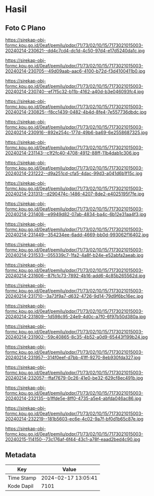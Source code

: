 # Hasil

## Foto C Plano

https://sirekap-obj-formc.kpu.go.id/0eaf/pemilu/pdpr/71/73/02/10/15/7173021015003-20240214-230621--dd4c7cd4-dc1d-4c50-97d4-e17d5240da1c.jpg

https://sirekap-obj-formc.kpu.go.id/0eaf/pemilu/pdpr/71/73/02/10/15/7173021015003-20240214-230705--49d09aab-aac6-4100-b72d-f3d4100411b0.jpg

https://sirekap-obj-formc.kpu.go.id/0eaf/pemilu/pdpr/71/73/02/10/15/7173021015003-20240214-230740--ef7f5c32-b11b-4162-a40d-b3e046093fc4.jpg

https://sirekap-obj-formc.kpu.go.id/0eaf/pemilu/pdpr/71/73/02/10/15/7173021015003-20240214-230825--f8cc1439-0482-4b4d-8fe4-7e557736dbdc.jpg

https://sirekap-obj-formc.kpu.go.id/0eaf/pemilu/pdpr/71/73/02/10/15/7173021015003-20240214-230916--892e254c-177d-49b6-ba69-6e2558687325.jpg

https://sirekap-obj-formc.kpu.go.id/0eaf/pemilu/pdpr/71/73/02/10/15/7173021015003-20240214-231143--c1f2fc40-4708-4912-88ff-11b4dab1c306.jpg

https://sirekap-obj-formc.kpu.go.id/0eaf/pemilu/pdpr/71/73/02/10/15/7173021015003-20240214-231222--d9a251cd-cfa5-4dac-99d3-a041d6b1f15c.jpg

https://sirekap-obj-formc.kpu.go.id/0eaf/pemilu/pdpr/71/73/02/10/15/7173021015003-20240214-231313--d290474c-1486-4207-8de2-e4025195f7fe.jpg

https://sirekap-obj-formc.kpu.go.id/0eaf/pemilu/pdpr/71/73/02/10/15/7173021015003-20240214-231408--e9949d82-07ab-4834-ba4c-6b12e31aa4f3.jpg

https://sirekap-obj-formc.kpu.go.id/0eaf/pemilu/pdpr/71/73/02/10/15/7173021015003-20240214-231449--354234ee-6add-4669-bb0d-993062f16402.jpg

https://sirekap-obj-formc.kpu.go.id/0eaf/pemilu/pdpr/71/73/02/10/15/7173021015003-20240214-231533--055339c7-1fa2-4a8f-b24e-e52abfa2aeab.jpg

https://sirekap-obj-formc.kpu.go.id/0eaf/pemilu/pdpr/71/73/02/10/15/7173021015003-20240214-231606--87fc1c73-7892-4b16-add6-4c85b265562d.jpg

https://sirekap-obj-formc.kpu.go.id/0eaf/pemilu/pdpr/71/73/02/10/15/7173021015003-20240214-231710--3a73f9a7-d632-4726-9d14-79d9f6bc16ec.jpg

https://sirekap-obj-formc.kpu.go.id/0eaf/pemilu/pdpr/71/73/02/10/15/7173021015003-20240214-231809--1d598c95-24e9-4d0c-a7f0-6f97b50d380a.jpg

https://sirekap-obj-formc.kpu.go.id/0eaf/pemilu/pdpr/71/73/02/10/15/7173021015003-20240214-231902--59c40865-8c35-4b52-a0d9-65443f199b24.jpg

https://sirekap-obj-formc.kpu.go.id/0eaf/pemilu/pdpr/71/73/02/10/15/7173021015003-20240214-231957--314f0eef-d7bb-41ff-9270-8eb930fda327.jpg

https://sirekap-obj-formc.kpu.go.id/0eaf/pemilu/pdpr/71/73/02/10/15/7173021015003-20240214-232057--ffaf7679-0c26-41e0-be32-629cf8ec491b.jpg

https://sirekap-obj-formc.kpu.go.id/0eaf/pemilu/pdpr/71/73/02/10/15/7173021015003-20240214-232135--b1ffde5e-8ff0-4735-a5e4-abfda046ac86.jpg

https://sirekap-obj-formc.kpu.go.id/0eaf/pemilu/pdpr/71/73/02/10/15/7173021015003-20240214-232219--181b5603-ec6e-4c02-9a7f-bf0d1b65c87e.jpg

https://sirekap-obj-formc.kpu.go.id/0eaf/pemilu/pdpr/71/73/02/10/15/7173021015003-20240215-114150--73c176af-6f44-43c1-a78f-eaad2bed4c90.jpg


## Metadata

| Key        | Value               |
| ---------- | ------------------- |
| Time Stamp | 2024-02-17 13:05:41 |
| Kode Dapil | 7101                |



